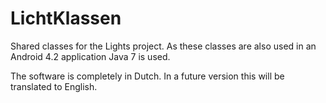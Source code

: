 # LichtKlassen

Shared classes for the Lights project. As these classes are also used in an Android 4.2 application Java 7 is used.

The software is completely in Dutch. In a future version this will be translated to English.
